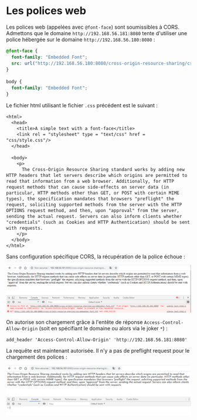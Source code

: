 # Les polices web

Les polices web \(appelées avec `@font-face`\) sont soumissibles à CORS. Admettons que le domaine `http://192.168.56.181:8080` tente d'utiliser une police hébergée sur le domaine `http://192.168.56.180:8080` :

```css
@font-face {
  font-family: "Embedded Font";
  src: url("http://192.168.56.180:8080/cross-origin-resource-sharing/css/embedded_font.ttf");
}
  
body {
  font-family: "Embedded Font";
}
```

Le fichier html utilisant le fichier `.css` précédent est le suivant :

```markup
<html>
  <head>
    <title>A simple text with a font-face</title>
    <link rel = "stylesheet" type = "text/css" href = "css/style.css"/>
  </head>
​
  <body>
    <p>
      The Cross-Origin Resource Sharing standard works by adding new HTTP headers that let servers describe which origins are permitted to read that information from a web browser. Additionally, for HTTP request methods that can cause side-effects on server data (in particular, HTTP methods other than GET, or POST with certain MIME types), the specification mandates that browsers "preflight" the request, soliciting supported methods from the server with the HTTP OPTIONS request method, and then, upon "approval" from the server, sending the actual request. Servers can also inform clients whether "credentials" (such as Cookies and HTTP Authentication) should be sent with requests.  
    </p>
  </body>
</html>
```

Sans configuration spécifique CORS, la récupération de la police échoue :

![](../../.gitbook/assets/d67409beba06d303dc5294348cfaac2a.png)

On autorise son chargement grâce à l'entête de réponse `Access-Control-Allow-Origin` \(soit en spécifiant le domaine ou alors via le joker `*`\) :

```text
add_header 'Access-Control-Allow-Origin' 'http://192.168.56.181:8080'
```

La requête est maintenant autorisée. Il n'y a pas de preflight request pour le chargement des polices :

![](../../.gitbook/assets/e2a26ca1ff0eb6d41c29324d6ea6b878.png)

